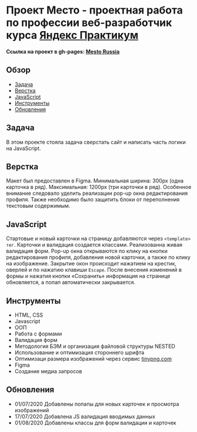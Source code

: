 # Проект Место - проектная работа по профессии веб-разработчик курса [Яндекс Практикум](https://praktikum.yandex.ru 'Яндекс Практикум')

**Ссылка на проект в gh-pages: [Mesto Russia](https://comediant24.github.io/mesto/)**

## Обзор

- [Задача](#Задача)
- [Верстка](#Верстка)
- [JavaScript](#JavaScript)
- [Инструменты](#Инструменты)
- [Обновления](#Обновления)

## Задача

В этом проекте стояла задача сверстать сайт и написать часть логики на JavaScript.

## Верстка

Макет был предоставлен в Figma. Минимальная ширина: 300px (одна карточка в ряд). Максимальная: 1200px (три карточки в ряд).
Особенное внимание следовало уделить реализации pop-up окна редактирования профиля.
Также необходимо было защитить блоки от переполнения текстовым содержимым.

## JavaScript

Стартовые и новый карточки на страницу добавляются через `<template> тег`.
Карточки и валидация создается классами.
Реализованна живая валидация форм.
Pop-up окна открываются по клику на кнопки редактирования профиля, добавления новой карточки, а также по клику на изображение.
Закрытие окон происходит нажатием на крестик, оверлей и по нажатию клавиши `Escape`.
После внесения изменений в формы и нажатия кнопки «Сохранить» информация на странице обновляется, а попап автоматически закрывается.

## Инструменты

- HTML, CSS
- Javascript
- ООП
- Работа с формами
- Валидация форм
- Методология БЭМ и организация файловой структуры NESTED
- Использование и оптимизация стороннего шрифта
- Оптимизаци размера изображений через сервис [tinypng.com](https://tinypng.com/)
- Figma
- Создание медиа запросов

## Обновления

- 01/07/2020 Добавлены попапы для новых карточек и просмотра изображений
- 17/07/2020 Добавлена JS валидация вводимых данных
- 01/08/2020 Добавлены классы для форм валидации и карточек
